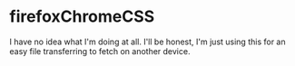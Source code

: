 # firefoxChromeCSS

I have no idea what I'm doing at all.
I'll be honest, I'm just using this for an easy file transferring to fetch on another device.
